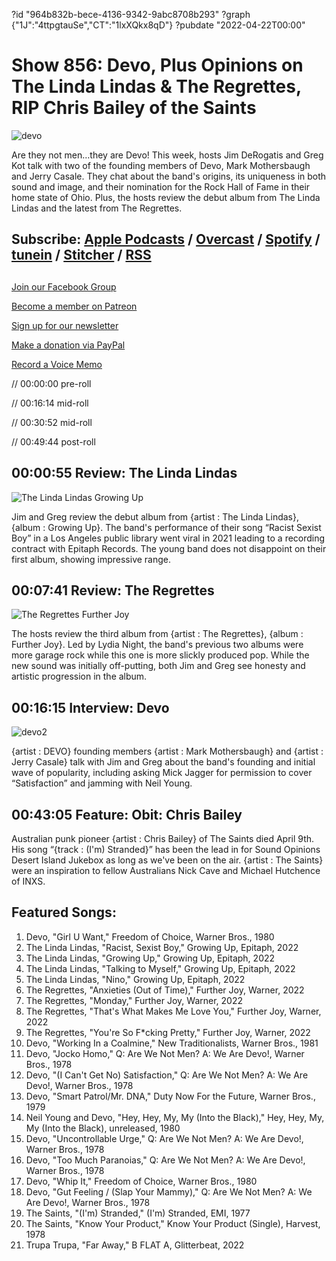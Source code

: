 ?id "964b832b-bece-4136-9342-9abc8708b293"
?graph {"1J":"4ttpgtauSe","CT":"1lxXQkx8qD"}
?pubdate "2022-04-22T00:00"
# Show 856: Devo, Plus Opinions on The Linda Lindas & The Regrettes, RIP Chris Bailey of the Saints

![devo](https://static.soundopinions.org/images/2022/devofreedomofchoice.jpeg)

Are they not men…they are Devo! This week, hosts Jim DeRogatis and Greg Kot talk with two of the founding members of Devo, Mark Mothersbaugh and Jerry Casale. They chat about the band's origins, its uniqueness in both sound and image, and their nomination for the Rock Hall of Fame in their home state of Ohio. Plus, the hosts review the debut album from The Linda Lindas and the latest from The Regrettes. 



## Subscribe: [Apple Podcasts](https://itunes.apple.com/us/podcast/sound-opinions/id94793843) / [Overcast](https://overcast.fm/itunes94793843/sound-opinions) / [Spotify](https://open.spotify.com/show/1kNR8YL7TBrQuRxDdS4wtU) / [tunein](https://tunein.com/podcasts/Music-Podcasts/Sound-Opinions-p60273/) / [Stitcher](http://www.stitcher.com/podcast/sound-opinions) / [RSS](https://feeds.simplecast.com/Nn6fjnB0)



## 

[Join our Facebook Group](https://bit.ly/3sivr9T)

[Become a member on Patreon](https://bit.ly/3slWZvc)

[Sign up for our newsletter](https://bit.ly/3eEvRnG)

[Make a donation via PayPal](https://bit.ly/3dmt9lU)

[Record a Voice Memo](https://bit.ly/2RyD5Ah)

// 00:00:00 pre-roll

// 00:16:14 mid-roll

// 00:30:52 mid-roll

// 00:49:44 post-roll



## 00:00:55 Review: The Linda Lindas

![The Linda Lindas Growing Up](https://static.soundopinions.org/assets/856/1J12.jpg)

Jim and Greg review the debut album from {artist : The Linda Lindas}, {album : Growing Up}. The band's performance of their song “Racist Sexist Boy” in a Los Angeles public library went viral in 2021 leading to a recording contract with Epitaph Records. The young band does not disappoint on their first album, showing impressive range.



## 00:07:41 Review: The Regrettes

![The Regrettes Further Joy](https://static.soundopinions.org/assets/856/CT2.jpg)

The hosts review the third album from {artist : The Regrettes}, {album : Further Joy}. Led by Lydia Night, the band's previous two albums were more garage rock while this one is more slickly produced pop. While the new sound was initially off-putting, both Jim and Greg see honesty and artistic progression in the album.



## 00:16:15 Interview: Devo

![devo2](https://static.soundopinions.org/images/2022/81g8gs7howl._sl1425_.jpeg)

{artist : DEVO} founding members {artist : Mark Mothersbaugh} and {artist : Jerry Casale} talk with Jim and Greg about the band's founding and initial wave of popularity, including asking Mick Jagger for permission to cover “Satisfaction” and jamming with Neil Young.



## 00:43:05 Feature: Obit: Chris Bailey


Australian punk pioneer {artist : Chris Bailey} of The Saints died April 9th. His song “{track : (I'm) Stranded}” has been the lead in for Sound Opinions Desert Island Jukebox as long as we've been on the air. {artist : The Saints} were an inspiration to fellow Australians Nick Cave and Michael Hutchence of INXS.



## Featured Songs:

1. Devo, "Girl U Want," Freedom of Choice, Warner Bros., 1980
2. The Linda Lindas, "Racist, Sexist Boy," Growing Up, Epitaph, 2022
3. The Linda Lindas, "Growing Up," Growing Up, Epitaph, 2022
4. The Linda Lindas, "Talking to Myself," Growing Up, Epitaph, 2022
5. The Linda Lindas, "Nino," Growing Up, Epitaph, 2022
6. The Regrettes, "Anxieties (Out of Time)," Further Joy, Warner, 2022
7. The Regrettes, "Monday," Further Joy, Warner, 2022
8. The Regrettes, "That's What Makes Me Love You," Further Joy, Warner, 2022
9. The Regrettes, "You're So F*cking Pretty," Further Joy, Warner, 2022
10. Devo, "Working In a Coalmine," New Traditionalists, Warner Bros., 1981
11. Devo, "Jocko Homo," Q: Are We Not Men? A: We Are Devo!, Warner Bros., 1978
12. Devo, "(I Can't Get No) Satisfaction," Q: Are We Not Men? A: We Are Devo!, Warner Bros., 1978
13. Devo, "Smart Patrol/Mr. DNA," Duty Now For the Future, Warner Bros., 1979
14. Neil Young and Devo, "Hey, Hey, My, My (Into the Black)," Hey, Hey, My, My (Into the Black), unreleased, 1980
15. Devo, "Uncontrollable Urge," Q: Are We Not Men? A: We Are Devo!, Warner Bros., 1978
16. Devo, "Too Much Paranoias," Q: Are We Not Men? A: We Are Devo!, Warner Bros., 1978
17. Devo, "Whip It," Freedom of Choice, Warner Bros., 1980
18. Devo, "Gut Feeling / (Slap Your Mammy)," Q: Are We Not Men? A: We Are Devo!, Warner Bros., 1978
19. The Saints, "(I'm) Stranded," (I'm) Stranded, EMI, 1977
20. The Saints, "Know Your Product," Know Your Product (Single), Harvest, 1978
21. Trupa Trupa, "Far Away," B FLAT A, Glitterbeat, 2022